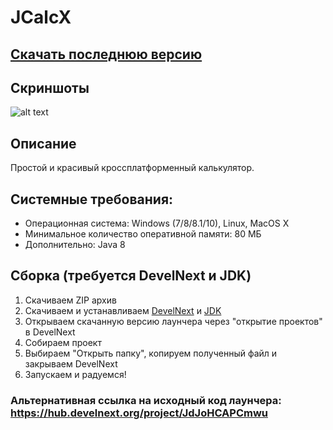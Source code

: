 # JCalcX
## [Скачать последнюю версию](https://github.com/Zalexanninev15/JCalcX/releases/download/1.0/JCalcX.jar)
## Скриншоты
![alt text](https://i.imgur.com/PGtiz3Q.jpg)
## Описание
Простой и красивый кроссплатформенный калькулятор.
## Системные требования:
* Операционная система: Windows (7/8/8.1/10), Linux, MacOS X
* Минимальное количество оперативной памяти: 80 МБ
* Дополнительно: Java 8
## Сборка (требуется DevelNext и JDK)
1. Скачиваем ZIP архив
2. Скачиваем и устанавливаем [DevelNext](https://github.com/jphp-group/develnext/releases) и [JDK](https://www.oracle.com/technetwork/java/javase/downloads/2133151)
3. Открываем скачанную версию лаунчера через "открытие проектов" в DevelNext
4. Собираем проект 
5. Выбираем "Открыть папку", копируем полученный файл и закрываем DevelNext
6. Запускаем и радуемся!
### Альтернативная ссылка на исходный код лаунчера: https://hub.develnext.org/project/JdJoHCAPCmwu
